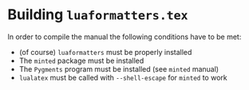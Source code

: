 # Building `luaformatters.tex`

In order to compile the manual the following conditions have to be met:

* (of course) `luaformatters` must be properly installed
* The `minted` package must be installed
* The `Pygments` program must be installed (see `minted` manual)
* `lualatex` must be called with `--shell-escape` for `minted` to work
